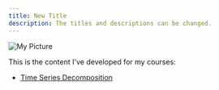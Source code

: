 ```yaml
---
title: New Title
description: The titles and descriptions can be changed.
---
```


![My Picture](/pics/pareto.jpg)

This is the content I've developed for my courses:

- [Time Series Decomposition](/timeseries/index.md)
